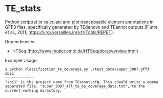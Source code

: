 TE_stats
========
Python script(s) to calculate and plot transposable element annotations in GFF3 files, specifically generated by TEdenovo and TEannot outputs (Flutre et al., 2011; https://urgi.versailles.inra.fr/Tools/REPET).

Dependencies: 
  - HTSeq (http://www-huber.embl.de/HTSeq/doc/overview.html)

Example Usage:
~~~~~~~~~~~~~~
$ python classification_te_coverage.py ./test_data/super_3007.gff3 sbi1
~~~~~~~~~~~~~
"sbi1" is the project_name from TEannot.cfg. This should write a comma separated file, "super_3007_all_te_bp_coverage_data.txt", to the current working directory.
